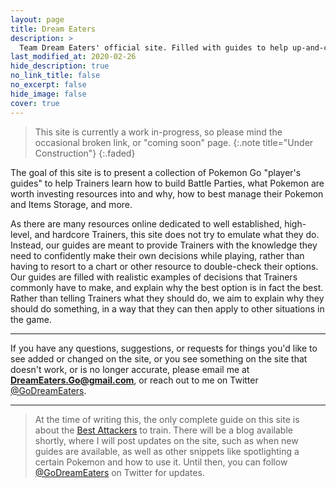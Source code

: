 ```yaml
---
layout: page
title: Dream Eaters
description: >
  Team Dream Eaters' official site. Filled with guides to help up-and-coming Trainers.
last_modified_at: 2020-02-26
hide_description: true
no_link_title: false
no_excerpt: false
hide_image: false
cover: true
---
```


> This site is currently a work in-progress, so please mind the occasional broken link, or "coming soon" page.
{:.note title="Under Construction"}
{:.faded}

The goal of this site is to present a collection of Pokemon Go "player's guides" to help Trainers learn how to build Battle Parties, what Pokemon are worth investing resources into and why, how to best manage their Pokemon and Items Storage, and more.

As there are many resources online dedicated to well established, high-level, and hardcore Trainers, this site does not try to emulate what they do. Instead, our guides are meant to provide Trainers with the knowledge they need to confidently make their own decisions while playing, rather than having to resort to a chart or other resource to double-check their options. Our guides are filled with realistic examples of decisions that Trainers commonly have to make, and explain why the best option is in fact the best. Rather than telling Trainers what they should do, we aim to explain why they should do something, in a way that they can then apply to other situations in the game.

---

If you have any questions, suggestions, or requests for things you'd like to see added or changed on the site, or you see something on the site that doesn't work, or is no longer accurate, please email me at **DreamEaters.Go@gmail.com**, or reach out to me on Twitter [@GoDreamEaters](https://www.twitter.com/godreameaters).

---

> At the time of writing this, the only complete guide on this site is about the [Best Attackers](/go/teambuilding/best-attackers) to train. There will be a blog available shortly, where I will post updates on the site, such as when new guides are available, as well as other snippets like spotlighting a certain Pokemon and how to use it.
> Until then, you can follow [@GoDreamEaters](www.twitter.com/godreameaters) on Twitter for updates.
